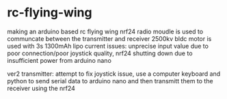 # rc-flying-wing
making an arduino based rc flying wing
nrf24 radio moudle is used to communcate between the transmitter and receiver
2500kv bldc motor is used with 3s 1300mAh lipo
current issues: unprecise input value due to poor connection/poor joystick quality, nrf24 shutting down due to insufficient power from arduino nano

ver2 transmitter: attempt to fix joystick issue, use a computer keyboard and python to send serial data to arduino nano and then transmitt them to the receiver using the nrf24

